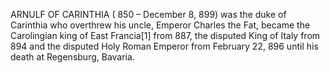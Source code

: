ARNULF OF CARINTHIA ( 850 – December 8, 899) was the duke of Carinthia who overthrew his uncle, Emperor Charles the Fat, became the Carolingian king of East Francia[1] from 887, the disputed King of Italy from 894 and the disputed Holy Roman Emperor from February 22, 896 until his death at Regensburg, Bavaria.
